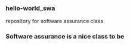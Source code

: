 ### hello-world_swa
repository for software assurance class
### Software assurance is a nice class to be
